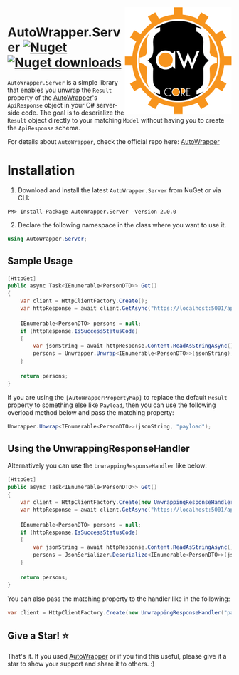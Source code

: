 <img align="right" src="/AutoWrapper.Server/newlogo.png" />

# AutoWrapper.Server  [![Nuget](https://img.shields.io/nuget/v/AutoWrapper.Server?color=blue)](https://www.nuget.org/packages/AutoWrapper.Server) [![Nuget downloads](https://img.shields.io/nuget/dt/AutoWrapper.Server?color=green)](https://www.nuget.org/packages/AutoWrapper.Server)

`AutoWrapper.Server` is a simple library that enables you unwrap the `Result` property of the [AutoWrapper](https://github.com/proudmonkey/AutoWrapper)'s `ApiResponse` object in your C# server-side code. The goal is to deserialize the `Result` object directly to your matching `Model` without having you to create the `ApiResponse` schema.

For details about `AutoWrapper`, check the official repo here: [AutoWrapper](https://github.com/proudmonkey/AutoWrapper)

# Installation
1. Download and Install the latest `AutoWrapper.Server` from NuGet or via CLI:

```
PM> Install-Package AutoWrapper.Server -Version 2.0.0
```

2. Declare the following namespace in the class where you want to use it.

```csharp
using AutoWrapper.Server;
```

## Sample Usage


```csharp
[HttpGet]
public async Task<IEnumerable<PersonDTO>> Get()
{
    var client = HttpClientFactory.Create();
    var httpResponse = await client.GetAsync("https://localhost:5001/api/v1/persons");

    IEnumerable<PersonDTO> persons = null;
    if (httpResponse.IsSuccessStatusCode)
    {
        var jsonString = await httpResponse.Content.ReadAsStringAsync();
        persons = Unwrapper.Unwrap<IEnumerable<PersonDTO>>(jsonString);
    }

    return persons;
}
```

If you are using the `[AutoWrapperPropertyMap]` to replace the default `Result` property to something else like `Payload`, then you can use the following overload method below and pass the matching property:

```csharp
Unwrapper.Unwrap<IEnumerable<PersonDTO>>(jsonString, "payload");
```

## Using the UnwrappingResponseHandler
Alternatively you can use the `UnwrappingResponseHandler` like below:

```csharp
[HttpGet]
public async Task<IEnumerable<PersonDTO>> Get()
{
    var client = HttpClientFactory.Create(new UnwrappingResponseHandler());
    var httpResponse = await client.GetAsync("https://localhost:5001/api/v1/persons");

    IEnumerable<PersonDTO> persons = null;
    if (httpResponse.IsSuccessStatusCode)
    {
        var jsonString = await httpResponse.Content.ReadAsStringAsync();
        persons = JsonSerializer.Deserialize<IEnumerable<PersonDTO>>(jsonString);
    }

    return persons;
}
```

You can also pass the matching property to the handler like in the following:

```csharp
var client = HttpClientFactory.Create(new UnwrappingResponseHandler("payload"));
```

## Give a Star! :star:

That's it. If you used [AutoWrapper](https://github.com/proudmonkey/AutoWrapper) or if you find this useful, please give it a star to show your support and share it to others. :)
